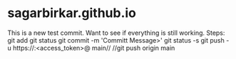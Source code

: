 # sagarbirkar.github.io
This is a new test commit. Want to see if everything is still working.
Steps:
git add <file name>
git status
git commit -m 'Committ Message>'
git status -s
git push -u https://<username>:<access_token>@<remote-url-without-https> main//
//git push origin main
<Enter username and password token in you github profile>

